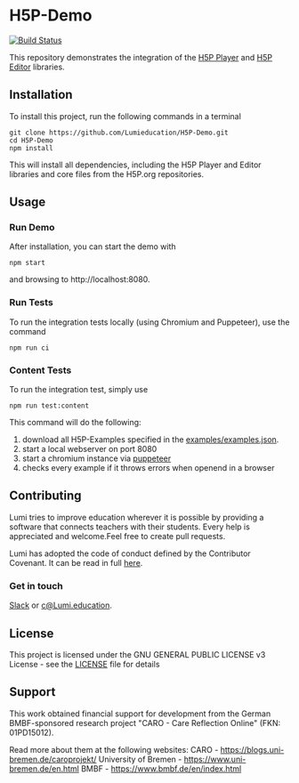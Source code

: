 # H5P-Demo

[![Build Status](https://travis-ci.org/Lumieducation/H5P-Demo.svg?branch=master)](https://travis-ci.org/Lumieducation/H5P-Demo)

This repository demonstrates the integration of the [H5P Player](https://github.com/Lumieducation/H5P-Nodejs-library) and [H5P Editor](https://github.com/Lumieducation/H5P-Editor-Nodejs-library) libraries.

## Installation

To install this project, run the following commands in a terminal

    git clone https://github.com/Lumieducation/H5P-Demo.git
    cd H5P-Demo
    npm install

This will install all dependencies, including the H5P Player and Editor libraries and core files from the H5P.org repositories.

## Usage

### Run Demo

After installation, you can start the demo with

    npm start

and browsing to http://localhost:8080.

### Run Tests

To run the integration tests locally (using Chromium and Puppeteer), use the command

    npm run ci

### Content Tests

To run the integration test, simply use

```
npm run test:content
```

This command will do the following:

1. download all H5P-Examples specified in the [examples/examples.json](examples/examples.json).
2. start a local webserver on port 8080
3. start a chromium instance via [puppeteer](https://github.com/GoogleChrome/puppeteer)
4. checks every example if it throws errors when openend in a browser

## Contributing

Lumi tries to improve education wherever it is possible by providing a software that connects teachers with their students. Every help is appreciated and welcome.Feel free to create pull requests.

Lumi has adopted the code of conduct defined by the Contributor Covenant. It can be read in full [here](./CODE-OF-CONDUCT.md).

### Get in touch

[Slack](https://join.slack.com/t/lumi-education/shared_invite/enQtMjY0MTM2NjIwNDU0LWU3YzVhZjdkNGFjZGE1YThjNzBiMmJjY2I2ODk2MzAzNDE3YzI0MmFkOTdmZWZhOTBmY2RjOTc3ZmZmOWMxY2U) or [c@Lumi.education](mailto:c@Lumi.education).

## License

This project is licensed under the GNU GENERAL PUBLIC LICENSE v3 License - see the [LICENSE](LICENSE) file for details

## Support

This work obtained financial support for development from the German BMBF-sponsored research project "CARO - Care Reflection Online" (FKN: 01PD15012).

Read more about them at the following websites:
CARO - https://blogs.uni-bremen.de/caroprojekt/
University of Bremen - https://www.uni-bremen.de/en.html
BMBF - https://www.bmbf.de/en/index.html 
